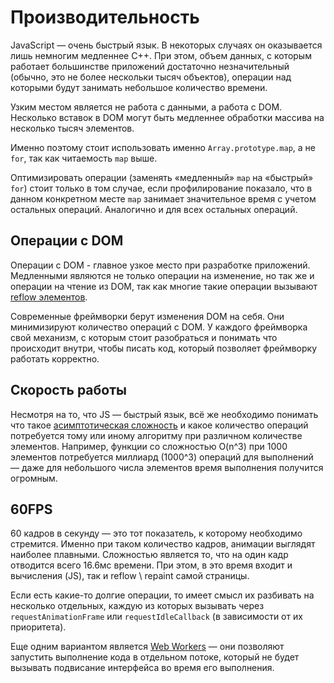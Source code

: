 # Производительность

JavaScript — очень быстрый язык.
В некоторых случаях он оказывается лишь немногим медленнее C++.
При этом, объем данных, с которым работает большинстве приложений
достаточно незначительный (обычно, это не более нескольки тысяч объектов),
операции над которыми будут занимать небольшое количество времени.

Узким местом является не работа с данными, а работа c DOM. 
Несколько вставок в DOM могут быть медленнее обработки массива
на несколько тысяч элементов.

Именно поэтому стоит использовать именно `Array.prototype.map`, а не `for`,
так как читаемость `map` выше.

Оптимизировать операции (заменять «медленный» `map` на «быстрый» `for`)
стоит только в том случае, если профилирование показало,
что в данном конкретном месте `map` занимает значительное время
с учетом остальных операций. Аналогично и для всех остальных операций.

## Операции с DOM

Операции с DOM - главное узкое место при разработке приложений.
Медленными являются не только операции на изменение, но так же и
операции на чтение из DOM, так как многие такие операции вызывают
[reflow элементов][reflow].

Современные фреймворки берут изменения DOM на себя. Они минимизируют
количество операций с DOM. У каждого фреймворка свой механизм,
с которым стоит разобраться и понимать что происходит внутри,
чтобы писать код, который позволяет фреймворку работать корректно.

## Скорость работы

Несмотря на то, что JS — быстрый язык, всё же необходимо понимать что такое
[асимптотическая сложность][o-notation] и какое количество операций потребуется
тому или иному алгоритму при различном количестве элементов.
Например, функции со сложностью O(n^3) при 1000 элементов потребуется
миллиард (1000^3) операций для выполнений — даже для небольшого числа
элементов время выполнения получится огромным.

## 60FPS

60 кадров в секунду — это тот показатель, к которому необходимо стремится.
Именно при таком количество кадров, анимации выглядят наиболее плавными.
Сложностью является то, что на один кадр отводится всего 16.6мс времени.
При этом, в это время входит и вычисления (JS), так и reflow \ repaint
самой страницы.

Если есть какие-то долгие операции, то имеет смысл их разбивать
на несколько отдельных, каждую из которых вызывать через
`requestAnimationFrame` или `requestIdleCallback`
(в зависимости от их приоритета).

Еще одним вариантом является [Web Workers][web workers] — они позволяют
запустить выполнение кода в отдельном потоке, который не будет вызывать
подвисание интерфейса во время его выполнения.

[reflow]: https://gist.github.com/paulirish/5d52fb081b3570c81e3a
[o-notation]: https://ru.wikipedia.org/wiki/%C2%ABO%C2%BB_%D0%B1%D0%BE%D0%BB%D1%8C%D1%88%D0%BE%D0%B5_%D0%B8_%C2%ABo%C2%BB_%D0%BC%D0%B0%D0%BB%D0%BE%D0%B5
[web workers]: https://developer.mozilla.org/ru/docs/DOM/Using_web_workers
